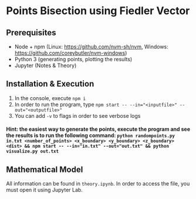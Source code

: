 # Points Bisection using Fiedler Vector

## Prerequisites

* Node + npm (Linux: https://github.com/nvm-sh/nvm, Windows: https://github.com/coreybutler/nvm-windows)
* Python 3 (generating points, plotting the results)
* Jupyter (Notes & Theory)

## Installation & Execution

1. In the console, execute `npm i`
2. In order to run the program, type `npm start -- --in="<inputfile>" --out="<outputfile>"`
3. You can add `-v` to flags in order to see verbose logs

#### Hint: the easiest way to generate the points, execute the program and see the results is to run the following command: `python randompoints.py in.txt <number_of_points> <x_boundary> <y_boundary> <z_boundary> <dist> && npm start -- --in="in.txt" --out="out.txt" && python visualize.py out.txt`

## Mathematical Model

All information can be found in `theory.ipynb`. In order to access the file, you must open it using Jupyter Lab.

